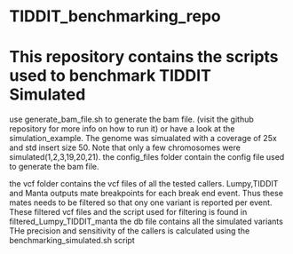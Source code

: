 # TIDDIT_benchmarking_repo
This repository contains the scripts used to benchmark TIDDIT
Simulated
=========
use generate_bam_file.sh to generate the bam file. (visit the github repository for more info on how to run it) or have a look at the simulation_example.
The genome was simualated with a coverage of 25x and std insert size 50. Note that only a few chromosomes were simulated(1,2,3,19,20,21).
the config_files folder contain the config file used to generate the bam file.

the vcf folder contains the vcf files of all the tested callers.
Lumpy,TIDDIT and Manta outputs mate breakpoints for each break end event. Thus these mates needs to be filtered so that ony one variant is reported per event.
These filtered vcf files and the script used for filtering is found in filtered_Lumpy_TIDDIT_manta
the db file contains all the simulated variants
THe precision and sensitivity of the callers is calculated using the benchmarking_simulated.sh script
